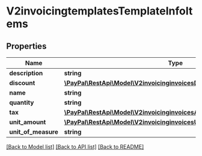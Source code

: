 # V2invoicingtemplatesTemplateInfoItems

## Properties
Name | Type | Description | Notes
------------ | ------------- | ------------- | -------------
**description** | **string** |  | [optional] 
**discount** | [**\PayPal\RestApi\Model\V2invoicinginvoicesDiscount**](V2invoicinginvoicesDiscount.md) |  | [optional] 
**name** | **string** |  | [optional] 
**quantity** | **string** |  | [optional] 
**tax** | [**\PayPal\RestApi\Model\V2invoicinginvoicesAmountBreakdownShippingTax**](V2invoicinginvoicesAmountBreakdownShippingTax.md) |  | [optional] 
**unit_amount** | [**\PayPal\RestApi\Model\V2invoicinginvoicesUnitAmount**](V2invoicinginvoicesUnitAmount.md) |  | [optional] 
**unit_of_measure** | **string** |  | [optional] 

[[Back to Model list]](../README.md#documentation-for-models) [[Back to API list]](../README.md#documentation-for-api-endpoints) [[Back to README]](../README.md)


